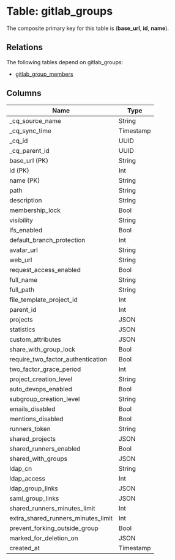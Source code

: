 # Table: gitlab_groups



The composite primary key for this table is (**base_url**, **id**, **name**).

## Relations

The following tables depend on gitlab_groups:
  - [gitlab_group_members](gitlab_group_members.md)

## Columns
| Name          | Type          |
| ------------- | ------------- |
|_cq_source_name|String|
|_cq_sync_time|Timestamp|
|_cq_id|UUID|
|_cq_parent_id|UUID|
|base_url (PK)|String|
|id (PK)|Int|
|name (PK)|String|
|path|String|
|description|String|
|membership_lock|Bool|
|visibility|String|
|lfs_enabled|Bool|
|default_branch_protection|Int|
|avatar_url|String|
|web_url|String|
|request_access_enabled|Bool|
|full_name|String|
|full_path|String|
|file_template_project_id|Int|
|parent_id|Int|
|projects|JSON|
|statistics|JSON|
|custom_attributes|JSON|
|share_with_group_lock|Bool|
|require_two_factor_authentication|Bool|
|two_factor_grace_period|Int|
|project_creation_level|String|
|auto_devops_enabled|Bool|
|subgroup_creation_level|String|
|emails_disabled|Bool|
|mentions_disabled|Bool|
|runners_token|String|
|shared_projects|JSON|
|shared_runners_enabled|Bool|
|shared_with_groups|JSON|
|ldap_cn|String|
|ldap_access|Int|
|ldap_group_links|JSON|
|saml_group_links|JSON|
|shared_runners_minutes_limit|Int|
|extra_shared_runners_minutes_limit|Int|
|prevent_forking_outside_group|Bool|
|marked_for_deletion_on|JSON|
|created_at|Timestamp|